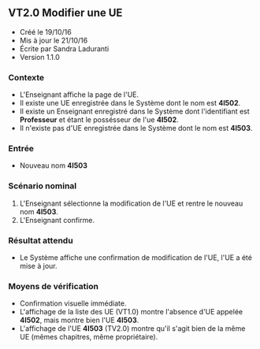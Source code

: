 ## VT2.0 Modifier une UE

* Créé le 19/10/16
* Mis à jour le 21/10/16
* Écrite par Sandra Laduranti
* Version 1.1.0

### Contexte

* L'Enseignant affiche la page de l'UE.
* Il existe une UE enregistrée dans le Système dont le nom est **4I502**.
* Il existe un Enseignant enregistré dans le Système dont l'identifiant est **Professeur** et étant le possésseur de l'ue **4I502**.
* Il n'existe pas d'UE enregistrée dans le Système dont le nom est **4I503**.

### Entrée

* Nouveau nom **4I503**

### Scénario nominal

1. L'Enseignant sélectionne la modification de l'UE et rentre le nouveau nom **4I503**.
2. L'Enseignant confirme.

### Résultat attendu

* Le Système affiche une confirmation de modification de l'UE, l'UE a été mise à jour.

### Moyens de vérification

* Confirmation visuelle immédiate.
* L'affichage de la liste des UE (VT1.0) montre l'absence d'UE appelée **4I502**, mais montre bien l'UE **4I503**.
* L'affichage de l'UE **4I503** (TV2.0) montre qu'il s'agit bien de la même UE (mêmes chapitres, même propriétaire).
